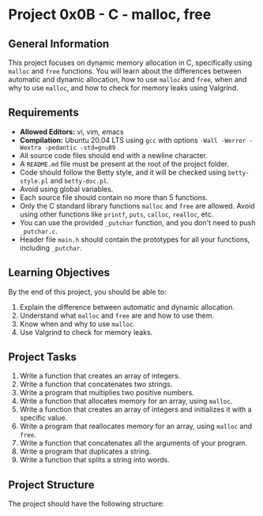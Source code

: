 # Project 0x0B - C - malloc, free

## General Information

This project focuses on dynamic memory allocation in C, specifically using `malloc` and `free` functions. You will learn about the differences between automatic and dynamic allocation, how to use `malloc` and `free`, when and why to use `malloc`, and how to check for memory leaks using Valgrind.

## Requirements

- **Allowed Editors:** vi, vim, emacs
- **Compilation:** Ubuntu 20.04 LTS using `gcc` with options `-Wall -Werror -Wextra -pedantic -std=gnu89`
- All source code files should end with a newline character.
- A `README.md` file must be present at the root of the project folder.
- Code should follow the Betty style, and it will be checked using `betty-style.pl` and `betty-doc.pl`.
- Avoid using global variables.
- Each source file should contain no more than 5 functions.
- Only the C standard library functions `malloc` and `free` are allowed. Avoid using other functions like `printf`, `puts`, `calloc`, `realloc`, etc.
- You can use the provided `_putchar` function, and you don't need to push `_putchar.c`.
- Header file `main.h` should contain the prototypes for all your functions, including `_putchar`.

## Learning Objectives

By the end of this project, you should be able to:

1. Explain the difference between automatic and dynamic allocation.
2. Understand what `malloc` and `free` are and how to use them.
3. Know when and why to use `malloc`.
4. Use Valgrind to check for memory leaks.

## Project Tasks

1. Write a function that creates an array of integers.
2. Write a function that concatenates two strings.
3. Write a program that multiplies two positive numbers.
4. Write a function that allocates memory for an array, using `malloc`.
5. Write a function that creates an array of integers and initializes it with a specific value.
6. Write a program that reallocates memory for an array, using `malloc` and `free`.
7. Write a function that concatenates all the arguments of your program.
8. Write a program that duplicates a string.
9. Write a function that splits a string into words.

## Project Structure

The project should have the following structure:
